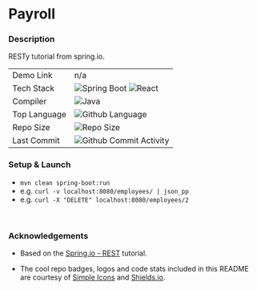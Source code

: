 # Payroll

### Description
RESTy tutorial from spring.io.

|              |                                                                                                                                                                                                                                         |
|--------------|-----------------------------------------------------------------------------------------------------------------------------------------------------------------------------------------------------------------------------------------|
| Demo Link    | n/a                                                                                                                                                                                                                                     |                                                                                                                                                                                                                                                                                               |
| Tech Stack   | ![Spring Boot](https://img.shields.io/badge/spring-424242.svg?style=for-the-badge&logo=spring&logoColor=%6DB33F) ![React](https://img.shields.io/badge/spring%20boot-white.svg?style=for-the-badge&logo=springboot&logoColor=6DB33F) |
| Compiler     | ![Java](https://img.shields.io/badge/JAVA%20-JDK%208-green?style=for-the-badge)                                                                                                                                                         |                                                                                                                                                                                                                                                                                               |
| Top Language | ![Github Language](https://img.shields.io/github/languages/top/lylio/payroll?style=for-the-badge)                                                                                                                                       |
| Repo Size    | ![Repo Size](https://img.shields.io/github/repo-size/lylio/payroll?style=for-the-badge)                                                                                                                                                 |
| Last Commit  | ![Github Commit Activity](https://img.shields.io/github/last-commit/lylio/payroll/main?style=for-the-badge)                                                                                                                             |


### Setup & Launch
- `mvn clean spring-boot:run`
- e.g. `curl -v localhost:8080/employees/ | json_pp`
- e.g. `curl -X "DELETE" localhost:8080/employees/2`

<br >

### Acknowledgements
- Based on the [Spring.io - REST](https://spring.io/guides/tutorials/rest/) tutorial.

- The cool repo badges, logos and code stats included in this README are courtesy of [Simple Icons](https://simpleicons.org/) and [Shields.io](https://shields.io/).